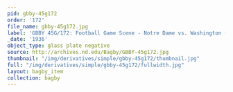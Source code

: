 ```yaml
---
pid: gbby-45g172
order: '172'
file_name: gbby-45g172.jpg
label: 'GBBY 45G/172: Football Game Scene - Notre Dame vs. Washington - 1936'
_date: '1936'
object_type: glass plate negative
source: http://archives.nd.edu/Bagby/GBBY-45g172.jpg
thumbnail: "/img/derivatives/simple/gbby-45g172/thumbnail.jpg"
full: "/img/derivatives/simple/gbby-45g172/fullwidth.jpg"
layout: bagby_item
collection: bagby
---
```


